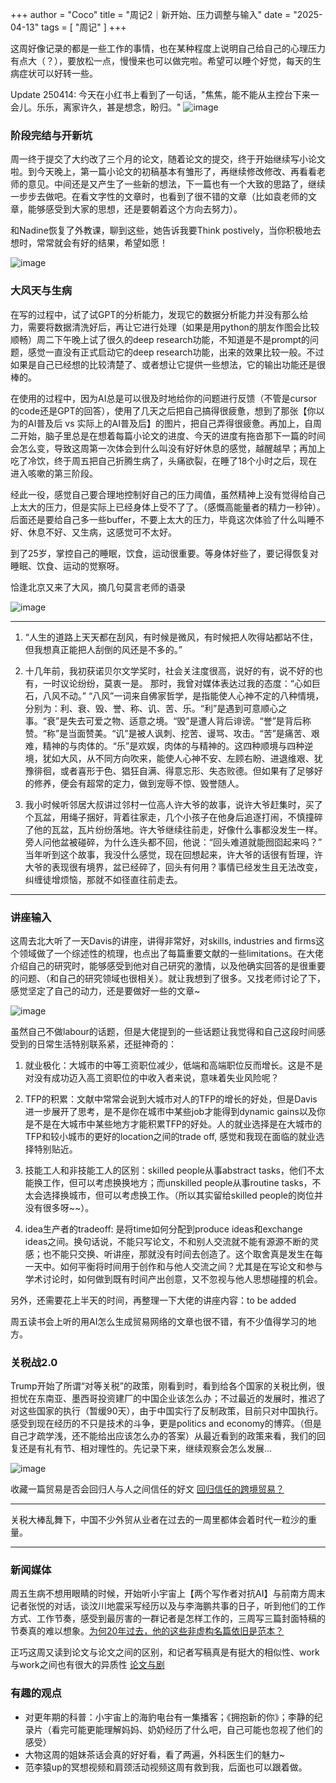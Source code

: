 +++
author = "Coco"
title = "周记2｜新开始、压力调整与输入"
date = "2025-04-13"
tags = [
    "周记"
]
+++

这周好像记录的都是一些工作的事情，也在某种程度上说明自己给自己的心理压力有点大（？），要放松一点，慢慢来也可以做完啦。希望可以睡个好觉，每天的生病症状可以好转一些。

Update 250414: 今天在小红书上看到了一句话，"焦焦，能不能从主控台下来一会儿。乐乐，离家许久，甚是想念，盼归。"
![image](/images/250413/6.png)

### 阶段完结与开新坑

周一终于提交了大约改了三个月的论文，随着论文的提交，终于开始继续写小论文啦。到今天晚上，第一篇小论文的初稿基本有雏形了，再继续修改修改、再看看老师的意见。中间还是又产生了一些新的想法，下一篇也有一个大致的思路了，继续一步步去做吧。在看文字性的文章时，也看到了很不错的文章（比如袁老师的文章，能够感受到大家的思想，还是要朝着这个方向去努力）。

和Nadine恢复了外教课，聊到这些，她告诉我要Think postively，当你积极地去想时，常常就会有好的结果，希望如愿！

![image](/images/250413/2.jpg)

### 大风天与生病

在写的过程中，试了试GPT的分析能力，发现它的数据分析能力并没有那么给力，需要将数据清洗好后，再让它进行处理（如果是用python的朋友作图会比较顺畅）周二下午晚上试了很久的deep research功能，不知道是不是prompt的问题，感觉一直没有正式启动它的deep research功能，出来的效果比较一般。不过如果是自己已经想的比较清楚了、或者想让它提供一些想法，它的输出功能还是很棒的。

在使用的过程中，因为AI总是可以很及时地给你的问题进行反馈（不管是cursor的code还是GPT的回答），使用了几天之后把自己搞得很疲惫，想到了那张【你以为的AI普及后 vs 实际上的AI普及后】的图片，把自己弄得很疲惫。再加上，自周二开始，脑子里总是在想着每篇小论文的进度、今天的进度有拖沓那下一篇的时间会怎么变，导致这周第一次体会到什么叫没有好好休息的感觉，越醒越早；再加上吃了冷饮，终于周五把自己折腾生病了，头痛欲裂，在睡了18个小时之后，现在进入咳嗽的第三阶段。

经此一役，感觉自己要合理地控制好自己的压力阈值，虽然精神上没有觉得给自己上太大的压力，但是实际上已经身体上受不了了。（感慨高能量者的精力一秒钟）。后面还是要给自己多一些buffer，不要上太大的压力，毕竟这次体验了什么叫睡不好、休息不好、又生病，这感觉可不太好。

到了25岁，掌控自己的睡眠，饮食，运动很重要。等身体好些了，要记得恢复对睡眠、饮食、运动的觉察呀。

恰逢北京又来了大风，摘几句莫言老师的语录

![image](/images/250413/1.png)

---

1. “人生的道路上天天都在刮风，有时候是微风，有时候把人吹得站都站不住，但我想真正能把人刮倒的风还是不多的。”

2. 十几年前，我初获诺贝尔文学奖时，社会关注度很高，说好的有，说不好的也有，一时议论纷纷，莫衷一是。
那时，我曾对媒体表达过我的态度：“心如巨石，八风不动。” “八风”一词来自佛家哲学，是指能使人心神不定的八种情境，分别为：利、衰、毁、誉、称、讥、苦、乐。“利”是遇到可意顺心之事。“衰”是失去可爱之物、适意之境。“毁”是遭人背后诽谤。“誉”是背后称赞。“称”是当面赞美。“讥”是被人讽刺、挖苦、谩骂、攻击。“苦”是痛苦、艰难，精神的与肉体的。“乐”是欢娱，肉体的与精神的。这四种顺境与四种逆境，犹如大风，从不同方向吹来，能使人心神不安、左顾右盼、进退维艰、犹豫徘徊，或者喜形于色、猖狂自满、得意忘形、失态败德。但如果有了足够好的修养，便会有超常的定力，做到宠辱不惊、毁誉随人。

3. 我小时候听邻居大叔讲过邻村一位高人许大爷的故事，说许大爷赶集时，买了个瓦盆，用绳子捆好，背着往家走，几个小孩子在他身后追逐打闹，不慎撞碎了他的瓦盆，瓦片纷纷落地。许大爷继续往前走，好像什么事都没发生一样。旁人问他盆被碰碎，为什么连头都不回，他说：“回头难道就能囫囵起来吗？” 当年听到这个故事，我没什么感觉，现在回想起来，许大爷的话很有哲理，许大爷的表现很有境界，盆已经碎了，回头有何用？事情已经发生且无法改变，纠缠徒增烦恼，那就不如径直往前走去。

---


### 讲座输入

这周去北大听了一天Davis的讲座，讲得非常好，对skills, industries and firms这个领域做了一个综述性的梳理，也点出了每篇重要文献的一些limitations。在大佬介绍自己的研究时，能够感受到他对自己研究的激情，以及他确实回答的是很重要的问题、（和自己的研究领域也很相关）。就让我想到了很多。又找老师讨论了下，感觉坚定了自己的动力，还是要做好一些的文章~

![image](/images/250413/3.jpg)

虽然自己不做labour的话题，但是大佬提到的一些话题让我觉得和自己这段时间感受到的日常生活特别联系紧，还挺神奇的：

1. 就业极化：大城市的中等工资职位减少，低端和高端职位反而增长。这是不是对没有成功迈入高工资职位的中收入者来说，意味着失业风险呢？

2. TFP的积累：文献中常常会说到大城市对人的TFP的增长的好处，但是Davis进一步展开了思考，是不是你在城市中某些job才能得到dynamic gains以及你是不是在大城市中某些地方才能积累TFP的好处。人的就业选择是在大城市的TFP和较小城市的更好的location之间的trade off, 感觉和我现在面临的就业选择特别贴近。

3. 技能工人和非技能工人的区别：skilled people从事abstract tasks，他们不太能换工作，但可以考虑换换地方；而unskilled people从事routine tasks，不太会选择换城市，但可以考虑换工作。（所以其实留给skilled people的岗位并没有很多呀~~）。

4. idea生产者的tradeoff: 是将time如何分配到produce ideas和exchange ideas之间。换句话说，不能只写论文，不和别人交流就不能有源源不断的灵感；也不能只交换、听讲座，那就没有时间去创造了。这个取舍真是发生在每一天中。如何平衡将时间用于创作和与他人交流之间？尤其是在写论文和参与学术讨论时，如何做到既有时间产出创意，又不忽视与他人思想碰撞的机会。

另外，还需要花上半天的时间，再整理一下大佬的讲座内容：to be added

周五读书会上听的用AI怎么生成贸易网络的文章也很不错，有不少值得学习的地方。

### 关税战2.0

Trump开始了所谓“对等关税”的政策，刚看到时，看到给各个国家的关税比例，很担忧在东南亚、墨西哥投资建厂的中国企业该怎么办；不过最近的发展时，推迟了对这些国家的执行（暂缓90天），由于中国实行了反制政策，目前只对中国执行。感受到现在经历的不只是技术的斗争，更是politics and economy的博弈。（但是自己才疏学浅，还不能给出应该怎么办的答案）从最近看到的政策来看，我们的回复还是有礼有节、相对理性的。先记录下来，继续观察会怎么发展...

![image](/images/250413/4.png)

收藏一篇贸易是否会回归人与人之间信任的好文 [回归信任的跨境贸易？](https://mp.weixin.qq.com/s/0b8rvZZTSK5xQoqSa2LI1A)

---

关税大棒乱舞下，中国不少外贸从业者在过去的一周里都体会着时代一粒沙的重量。

---

### 新闻媒体

周五生病不想用眼睛的时候，开始听小宇宙上【两个写作者对抗AI】与前南方周末记者张悦的对话，谈汶川地震采写经历以及与李海鹏共事的日子，听到他们的工作方式、工作节奏，感受到最厉害的一群记者是怎样工作的，三周写三篇封面特稿的节奏真的难以想象。[为何20年过去，他的这些非虚构名篇依旧是范本？](https://mp.weixin.qq.com/s/oaPL1sAoun5ArrwbczvO3w)

正巧这周又读到论文与论文之间的区别，和记者写稿真是有挺大的相似性、work与work之间也有很大的异质性 [论文与剧](https://mp.weixin.qq.com/s/xytSE5_up8bx9xdhvoMsQg)

### 有趣的观点

* 对更年期的科普：小宇宙上的海豹电台有一集播客；《拥抱新的你》；李静的纪录片（看完可能更能理解妈妈、奶奶经历了什么吧，自己可能也忽视了他们的感受）
* 大物这周的姐妹茶话会真的好好看，看了两遍，外科医生们的魅力~
* 范李猿up的冥想视频和肩颈活动视频这周有救到我，后面也可以跟着做。